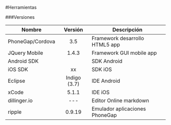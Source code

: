 #Herramientas
 
###Versiones

|   Nombre	       |    Versión	  |      Descripción                  |
|---	           |:-:  	      |---                                |
| PhoneGap/Cordova |     3.5   	  | Framework desarrollo HTML5 app    |
| JQuery Mobile    |    1.4.3     | Framework GUI mobile app          |
| Android SDK  	   |   	          | SDK Android                       |
| iOS SDK          |  xx          | SDK iOS                           |
| Eclipse          | Indigo (3.7) | IDE Android                       |
| xCode		       |    5.1.1     | IDE iOS                           |
| dillinger.io     |     ---      | Editor Online markdown            |
| ripple	       |    0.9.19    | Emulador aplicaciones PhoneGap    |
